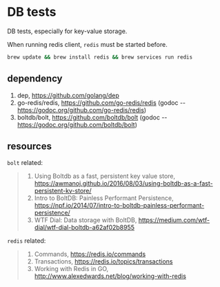 # DB tests
DB tests, especially for key-value storage.

When running redis client, `redis` must be started before.

```bash
brew update && brew install redis && brew services run redis
```
## dependency
1. dep, <https://github.com/golang/dep>
2. go-redis/redis, <https://github.com/go-redis/redis> (godoc -- <https://godoc.org/github.com/go-redis/redis>)
3. boltdb/bolt, <https://github.com/boltdb/bolt> (godoc -- <https://godoc.org/github.com/boltdb/bolt>)


## resources

`bolt` related:
> 1. Using Boltdb as a fast, persistent key value store, <https://awmanoj.github.io/2016/08/03/using-boltdb-as-a-fast-persistent-kv-store/>
> 2. Intro to BoltDB: Painless Performant Persistence, <https://npf.io/2014/07/intro-to-boltdb-painless-performant-persistence/>
> 3. WTF Dial: Data storage with BoltDB, <https://medium.com/wtf-dial/wtf-dial-boltdb-a62af02b8955>


`redis` related:
> 1. Commands, <https://redis.io/commands>
> 2. Transactions, <https://redis.io/topics/transactions>
> 3. Working with Redis in GO, <http://www.alexedwards.net/blog/working-with-redis>
